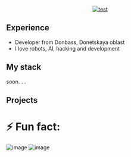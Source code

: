 <div align="center">
  
  [![test](https://readme-typing-svg.herokuapp.com/?font=Josefin+Sans&weight=700&size=96&duration=4000&pause=1010&center=true&random=false&width=1500&height=220&lines=Python+developer+from+Donbass)](https://git.io/typing-svg)
</div>

## Experience
 - Developer from Donbass, Donetskaya oblast
 - I love robots, AI, hacking and development

## My stack
  soon. . .

## Projects


# ⚡ Fun fact: 
![image](https://github.com/cryptoproxy/cryptoproxy/assets/143442849/62094955-2942-43b0-b1cd-4a467d2999e5)
![image](https://github.com/cryptoproxy/cryptoproxy/assets/143442849/dec4127b-a6e4-4dee-a773-df4596ea860e)



  

<!--
**cryptoproxy/cryptoproxy** is a ✨ _special_ ✨ repository because its `README.md` (this file) appears on your GitHub profile.

Here are some ideas to get you started:

- 🔭 I’m currently working on ...
- 🌱 I’m currently learning ...
- 👯 I’m looking to collaborate on ...
- 🤔 I’m looking for help with ...
- 💬 Ask me about ...
- 📫 How to reach me: ...
- 😄 Pronouns: ...
-->
